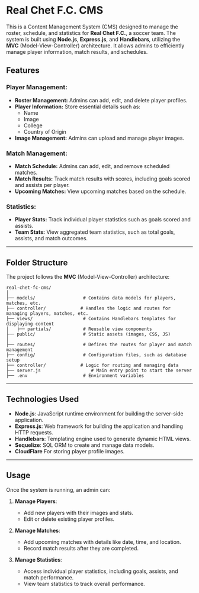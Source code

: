 # Real Chet F.C. CMS

This is a Content Management System (CMS) designed to manage the roster, schedule, and statistics for **Real Chet F.C.**, a soccer team. The system is built using **Node.js**, **Express.js**, and **Handlebars**, utilizing the **MVC** (Model-View-Controller) architecture. It allows admins to efficiently manage player information, match results, and schedules.

## Features

### Player Management:
- **Roster Management:** Admins can add, edit, and delete player profiles.
- **Player Information:** Store essential details such as:
  - Name
  - Image
  - College
  - Country of Origin
- **Image Management:** Admins can upload and manage player images.

### Match Management:
- **Match Schedule:** Admins can add, edit, and remove scheduled matches.
- **Match Results:** Track match results with scores, including goals scored and assists per player.
- **Upcoming Matches:** View upcoming matches based on the schedule.

### Statistics:
- **Player Stats:** Track individual player statistics such as goals scored and assists.
- **Team Stats:** View aggregated team statistics, such as total goals, assists, and match outcomes.

---

## Folder Structure

The project follows the **MVC** (Model-View-Controller) architecture:

```
real-chet-fc-cms/
│
├── models/                  # Contains data models for players, matches, etc.
├── controller/             # Handles the logic and routes for managing players, matches, etc.
├── views/                   # Contains Handlebars templates for displaying content
│   ├── partials/            # Reusable view components
├── public/                  # Static assets (images, CSS, JS)
│
├── routes/                  # Defines the routes for player and match management
├── config/                  # Configuration files, such as database setup
├── controller/             # Logic for routing and managing data
├── server.js                   # Main entry point to start the server
├── .env                     # Environment variables
```

---

## Technologies Used

- **Node.js**: JavaScript runtime environment for building the server-side application.
- **Express.js**: Web framework for building the application and handling HTTP requests.
- **Handlebars**: Templating engine used to generate dynamic HTML views.
- **Sequelize**: SQL ORM to create and manage data models.
- **CloudFlare** For storing player profile images.

---

## Usage

Once the system is running, an admin can:

1. **Manage Players**: 
   - Add new players with their images and stats.
   - Edit or delete existing player profiles.

2. **Manage Matches**:
   - Add upcoming matches with details like date, time, and location.
   - Record match results after they are completed.

3. **Manage Statistics**:
   - Access individual player statistics, including goals, assists, and match performance.
   - View team statistics to track overall performance.